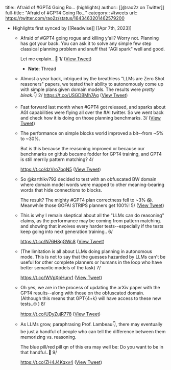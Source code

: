 title:: Afraid of #GPT4 Going Ro... (highlights)
author:: [[@rao2z on Twitter]]
full-title:: "Afraid of \#GPT4 Going Ro..."
category:: #tweets
url:: https://twitter.com/rao2z/status/1643463201462579200

- Highlights first synced by [[Readwise]] [[Apr 7th, 2023]]
	- Afraid of #GPT4 going rogue and killing y'all? Worry not.  Planning has got your back. You can ask it to solve any simple few step classical planning problem and  snuff that "AGI spark"  well and good. 
	  
	  Let me explain.. 🧵 1/ ([View Tweet](https://twitter.com/rao2z/status/1643463201462579200))
		- **Note**: Thread
	- Almost a year back, intrigued by the breathless "LLMs are Zero Shot reasoners" papers, we tested their ability to autonomously come up with simple plans given domain models. The results were *pretty bleak.*👇 2/
	  https://t.co/USGDBMh7Ag ([View Tweet](https://twitter.com/rao2z/status/1643463203714908163))
	- Fast forward last month when #GPT4 got released, and sparks about AGI capabilities were flying all over the #AI twitter. So we went back and check how it is doing on those planning benchmarks. 3/ ([View Tweet](https://twitter.com/rao2z/status/1643463205862400001))
	- The performance on simple blocks world improved a bit--from ~5% to ~30%. 
	  
	  But is this because the reasoning improved or  because our benchmarks on github became fodder for GPT4 training, and GPT4 is still merrily pattern matching?  4/ 
	  
	  https://t.co/dzVro7bqN5 ([View Tweet](https://twitter.com/rao2z/status/1643463207481376768))
	- So @karthikv792 decided to test with an obfuscated BW domain where domain model words were mapped to other meaning-bearing words that hide connections to blocks.  
	  
	  The result? The mighty #GPT4 plan correctness fell to ~3% 😱. Meanwhile those GOFAI STRIPS planners get 100%!  5/ ([View Tweet](https://twitter.com/rao2z/status/1643463209196883969))
	- This is why I remain skeptical about all the "LLMs can do reasoning" claims, as the performance may be coming from pattern matching. and showing that involves every harder tests--especially if the tests keep going into next generation training.. 6/
	  
	  https://t.co/N76H8gGWc8 ([View Tweet](https://twitter.com/rao2z/status/1643463210853597185))
	- (The limitation is all about LLMs doing planning in autonomous mode. This is not to say that the guesses hazarded by LLMs can't be useful for other complete planners or humans in the loop who have better semantic models of the task)  7/
	  
	  https://t.co/WVpXpHurv1 ([View Tweet](https://twitter.com/rao2z/status/1643463212913000449))
	- Oh yes, we are in the process of  updating the arXiv paper with the GPT4 results--along with those on the obfuscated domain. (Although this means that GPT{4+k} will have access to these new tests..🙄 ) 8/
	  
	  https://t.co/UDyZujR778 ([View Tweet](https://twitter.com/rao2z/status/1643464641258090496))
	- As LLMs grow, paraphrasing Prof. Lambeau👇, there may eventually be just a handful of people who can tell the difference between them memorizing vs. reasoning.
	  
	  The blue pill/red pill qn of this era may well be: Do you want to be in that handful..🤔 9/
	  
	  https://t.co/ZH4J4Kqxv4 ([View Tweet](https://twitter.com/rao2z/status/1643475208114950144))